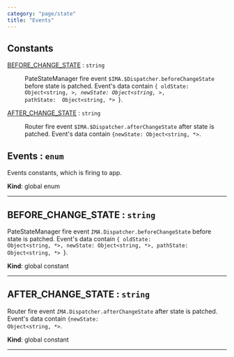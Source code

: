 ```yaml
---
category: "page/state"
title: "Events"
---
```


## Constants

<dl>
<dt><a href="#BEFORE_CHANGE_STATE">BEFORE_CHANGE_STATE</a> : <code>string</code></dt>
<dd><p>PateStateManager fire event <code>$IMA.$Dispatcher.beforeChangeState</code> before
state is patched. Event&#39;s data contain
<code>{ oldState: Object&lt;string, <em>&gt;, newState: Object&lt;string, </em>&gt;,
pathState:  Object&lt;string, *&gt; </code>}.</p>
</dd>
<dt><a href="#AFTER_CHANGE_STATE">AFTER_CHANGE_STATE</a> : <code>string</code></dt>
<dd><p>Router fire event <code>$IMA.$Dispatcher.afterChangeState</code> after state
is patched. Event&#39;s data contain <code>{newState: Object&lt;string, *&gt;</code>.</p>
</dd>
</dl>

## Events : <code>enum</code>&nbsp;<a name="Events" href="https://github.com/seznam/IMA.js-core/tree/0.16.2/page/state/Events.js#L6" target="_blank"><span class="icon"><i class="fas fa-external-link-alt fa-xs"></i></span></a>
Events constants, which is firing to app.

**Kind**: global enum  

* * *

## BEFORE\_CHANGE\_STATE : <code>string</code>&nbsp;<a name="BEFORE_CHANGE_STATE" href="https://github.com/seznam/IMA.js-core/tree/0.16.2/page/state/Events.js#L16" target="_blank"><span class="icon"><i class="fas fa-external-link-alt fa-xs"></i></span></a>
PateStateManager fire event <code>$IMA.$Dispatcher.beforeChangeState</code> before
state is patched. Event's data contain
<code>{ oldState: Object<string, *>, newState: Object<string, *>,
pathState:  Object<string, *> </code>}.

**Kind**: global constant  

* * *

## AFTER\_CHANGE\_STATE : <code>string</code>&nbsp;<a name="AFTER_CHANGE_STATE" href="https://github.com/seznam/IMA.js-core/tree/0.16.2/page/state/Events.js#L25" target="_blank"><span class="icon"><i class="fas fa-external-link-alt fa-xs"></i></span></a>
Router fire event <code>$IMA.$Dispatcher.afterChangeState</code> after state
is patched. Event's data contain <code>{newState: Object<string, *></code>.

**Kind**: global constant  

* * *

